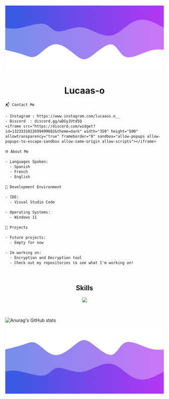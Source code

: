 ![Header](./1.png)

<h1 align="center">Lucaas-o</h1>
<a href="https://github.com/Lucaas-o"></a>
<a href="https://discord.gg/raducord"></a>

```
📬 Contact Me

- Instagram : https://www.instagram.com/lucaass.o__
- Discord  : discord.gg/wDGyJUtd5Q
<iframe src="https://discord.com/widget?id=1323331022699499682&theme=dark" width="350" height="500" allowtransparency="true" frameborder="0" sandbox="allow-popups allow-popups-to-escape-sandbox allow-same-origin allow-scripts"></iframe>

🌐 About Me

- Languages Spoken: 
  - Spanish
  - French
  - English

🔧 Development Environment

- IDE:
  - Visual Studio Code

- Operating Systems:
  - Windows 11

🚀 Projects

- Future projects:
  - Empty for now

- Im working on:
  - Encryption and Decryption tool
  - Check out my repositories to see what I'm working on!
```

<br>
<h2 align="center">Skills </h2>
<p align="center">
  <a href="https://skillicons.dev">
    <img src="https://skillicons.dev/icons?i=python,js,vscode,html,css" />
  </a>
</p>
<br>

![Anurag's GitHub stats](https://github-readme-stats.vercel.app/api?username=anuraghazra&show_icons=true&theme=dark)
 
![Footer](./2.png)
